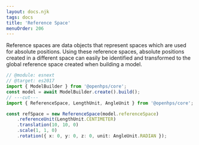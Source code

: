 ```yaml
---
layout: docs.njk
tags: docs
title: 'Reference Space'
menuOrder: 206
---
```

Reference spaces are data objects that represent spaces which are used for absolute positions. Using these
reference spaces, absolute positions created in a different space can easily be identified and transformed to the global reference space
created when building a model.

```ts twoslash
// @module: esnext
// @target: es2017
import { ModelBuilder } from '@openhps/core';
const model = await ModelBuilder.create().build();
// ---cut---
import { ReferenceSpace, LengthUnit, AngleUnit } from '@openhps/core';

const refSpace = new ReferenceSpace(model.referenceSpace)
    .referenceUnit(LengthUnit.CENTIMETER)
    .translation(10, 10, 0)
    .scale(1, 1, 0)
    .rotation({ x: 0, y: 0, z: 0, unit: AngleUnit.RADIAN });
```
